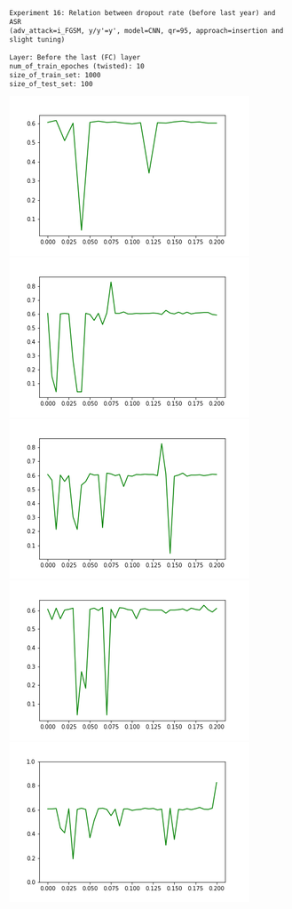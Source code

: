     Experiment 16: Relation between dropout rate (before last year) and ASR 
    (adv_attack=i_FGSM, y/y'=y', model=CNN, qr=95, approach=insertion and slight tuning)
  
    Layer: Before the last (FC) layer 
    num_of_train_epoches (twisted): 10
    size_of_train_set: 1000
    size_of_test_set: 100

<img src="../Images/Exp16/ASR_vs_dropout_2.png"/>
<img src="../Images/Exp16/ASR_vs_dropout_3.png"/>
<img src="../Images/Exp16/ASR_vs_dropout_4.png"/>
<img src="../Images/Exp16/ASR_vs_dropout_5.png"/>
<img src="../Images/Exp16/ASR_vs_dropout_6.png"/>


